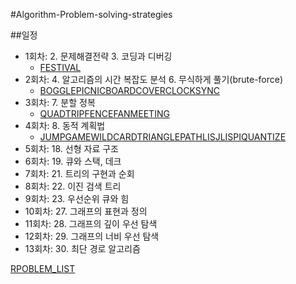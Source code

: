 #Algorithm-Problem-solving-strategies

##일정


* 1회차: 
    2. 문제해결전략
    3. 코딩과 디버깅
    * [FESTIVAL][FESTIVAL]
* 2회차: 
    4. 알고리즘의 시간 복잡도 분석
    6. 무식하게 풀기(brute-force)
    * [BOGGLE][BOGGLE][PICNIC][PICNIC][BOARDCOVER][BOARDCOVER][CLOCKSYNC][CLOCKSYNC]
* 3회차: 
    7. 분할 정복
    * [QUADTRIP][QUADTRIP][FENCE][FENCE][FANMEETING][FANMEETING]
* 4회차: 
    8. 동적 계획법
    * [JUMPGAME][JUMPGAME][WILDCARD][WILDCARD][TRIANGLEPATH][TRIANGLEPATH][LIS][LIS][JLIS][JLIS][PI][PI][QUANTIZE][QUANTIZE]
* 5회차: 
    18. 선형 자료 구조
* 6회차: 
    19. 큐와 스택, 데크
* 7회차: 
    21. 트리의 구현과 순회
* 8회차: 
    22. 이진 검색 트리
* 9회차: 
    23. 우선순위 큐와 힘
* 10회차: 
    27. 그래프의 표현과 정의
* 11회차: 
    28. 그래프의 깊이 우선 탐색
* 12회차:
    29. 그래프의 너비 우선 탐색
* 13회차:
    30. 최단 경로 알고리즘
    
[RPOBLEM_LIST][PROBLEM]





[FESTIVAL]: https://algospot.com/judge/problem/read/FESTIVAL
[BOGGLE]: https://algospot.com/judge/problem/read/BOGGLE
[PICNIC]: https://algospot.com/judge/problem/read/PICNIC
[BOARDCOVER]:https://algospot.com/judge/problem/read/BOARDCOVER
[CLOCKSYNC]: https://algospot.com/judge/problem/read/CLOCKSYNC
[QUADTRIP]: https://algospot.com/judge/problem/read/QUADTRIP
[FENCE]: https://algospot.com/judge/problem/read/FENCE
[FANMEETING]: https://algospot.com/judge/problem/read/FANMEETING
[JUMPGAME]: https://algospot.com/judge/problem/read/JUMPGAME
[WILDCARD]: https://algospot.com/judge/problem/read/WILDCARD
[TRIANGLEPATH]: https://algospot.com/judge/problem/read/TRIANGLEPATH
[LIS]: https://algospot.com/judge/problem/read/LIS
[JLIS]: https://algospot.com/judge/problem/read/JLIS
[PI]: https://algospot.com/judge/problem/read/PI
[QUANTIZE]: https://algospot.com/judge/problem/read/QUANTIZE
[PROBLEM]: http://book.algospot.com/problems.html



    
    
    
    
    
    
